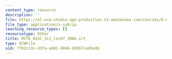 ```yaml
---
content_type: resource
description: ''
file: https://ol-ocw-studio-app-production.s3.amazonaws.com/courses/6-01sc-introduction-to-electrical-engineering-and-computer-science-i-spring-2011/7fb2c13cd37aab019846d2667ced5edd_MIT6_01SC_S11_lec07_300k.srt
file_type: application/x-subrip
learning_resource_types: []
resourcetype: Other
title: MIT6_01SC_S11_lec07_300k.srt
type: OCWFile
uid: 7fb2c13c-d37a-ab01-9846-d2667ced5edd
---
```

